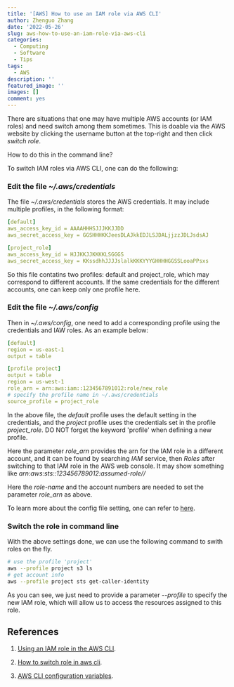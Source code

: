 ```yaml
---
title: '[AWS] How to use an IAM role via AWS CLI'
author: Zhenguo Zhang
date: '2022-05-26'
slug: aws-how-to-use-an-iam-role-via-aws-cli
categories:
  - Computing
  - Software
  - Tips
tags:
  - AWS
description: ''
featured_image: ''
images: []
comment: yes
---
```


There are situations that one may have multiple AWS
accounts (or IAM roles) and need switch among them sometimes.
This is doable via the AWS website by clicking the
username button at the top-right and then click
*switch role*.

How to do this in the command line?

To switch IAM roles via AWS CLI, one can do the
following:

### Edit the file *~/.aws/credentials*

The file *~/.aws/credentials* stores the AWS credentials.
It may include multiple profiles, in
the following format:

```yaml
[default]
aws_access_key_id = AAAAHHHSJJJKKJJDD
aws_secret_access_key = GGSHHHKKJeesDLAJkkEDJLSJDALjjzzJDLJsdsAJ 

[project_role]
aws_access_key_id = HJJKKJJKKKKLSGGGS
aws_secret_access_key = KKssdhhJJJJslalkKKKYYYGHHHHGGSSLooaPPsxs
```

So this file contatins two profiles: default and
project_role, which may correspond to different
accounts. If the same credentials for the different
accounts, one can keep only one profile here.

### Edit the file *~/.aws/config*

Then in *~/.aws/config*, one need to add a
corresponding profile using the credentials
and IAW roles. As an example below:

```yaml
[default]
region = us-east-1
output = table

[profile project]
output = table
region = us-west-1
role_arn = arn:aws:iam::1234567891012:role/new_role
# specify the profile name in ~/.aws/credentials
source_profile = project_role
```

In the above file, the *default* profile uses the
default setting in the credentials, and the
*project* profile uses the credentials set in
the profile *project_role*. DO NOT forget the
keyword 'profile' when defining a new profile.

Here the parameter *role_arn* provides the arn
for the IAM role in a different account, and it
can be found by searching *IAM* service, then
*Roles* after switching to that IAM role in
the AWS web console. It may show something like
*arn:aws:sts::123456789012:assumed-role/<role-name>/<session-id>*

Here the *role-name* and the account numbers are needed
to set the parameter *role_arn* as above.

To learn more about the config file setting, one
can refer to [here](https://docs.aws.amazon.com/cli/latest/topic/config-vars.html).

### Switch the role in command line

With the above settings done, we can use the following
command to swith roles on the fly.

```bash
# use the profile 'project'
aws --profile project s3 ls
# get account info
aws --profile project sts get-caller-identity
```

As you can see, we just need to provide a parameter
*--profile* to specify the new IAM role, which will
allow us to access the resources assigned to this
role.

## References

1. [Using an IAM role in the AWS CLI](https://docs.aws.amazon.com/cli/latest/userguide/cli-configure-role.html).

2. [How to switch role in aws cli](https://serverfault.com/questions/933078/how-to-switch-role-in-aws-cli).

3. [AWS CLI configuration variables](https://docs.aws.amazon.com/cli/latest/topic/config-vars.html).

